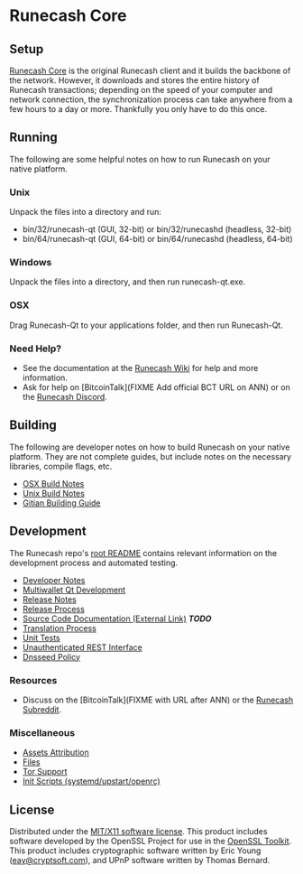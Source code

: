 Runecash Core
=====================

Setup
---------------------
[Runecash Core](https://www.runecash.com/) is the original Runecash client and it builds the backbone of the network. However, it downloads and stores the entire history of Runecash transactions; depending on the speed of your computer and network connection, the synchronization process can take anywhere from a few hours to a day or more. Thankfully you only have to do this once.

Running
---------------------
The following are some helpful notes on how to run Runecash on your native platform.

### Unix

Unpack the files into a directory and run:

- bin/32/runecash-qt (GUI, 32-bit) or bin/32/runecashd (headless, 32-bit)
- bin/64/runecash-qt (GUI, 64-bit) or bin/64/runecashd (headless, 64-bit)

### Windows

Unpack the files into a directory, and then run runecash-qt.exe.

### OSX

Drag Runecash-Qt to your applications folder, and then run Runecash-Qt.

### Need Help?

* See the documentation at the [Runecash Wiki](https://github.com/runecash-crypto/Runecash/wiki)
for help and more information.
* Ask for help on [BitcoinTalk](FIXME Add official BCT URL on ANN) or on the [Runecash Discord](https://discord.gg/a7vhegP).

Building
---------------------
The following are developer notes on how to build Runecash on your native platform. They are not complete guides, but include notes on the necessary libraries, compile flags, etc.

- [OSX Build Notes](build-osx.md)
- [Unix Build Notes](build-unix.md)
- [Gitian Building Guide](gitian-building.md)

Development
---------------------
The Runecash repo's [root README](https://github.com/runecash-crypto/Runecash/blob/master/README.md) contains relevant information on the development process and automated testing.

- [Developer Notes](developer-notes.md)
- [Multiwallet Qt Development](multiwallet-qt.md)
- [Release Notes](release-notes.md)
- [Release Process](release-process.md)
- [Source Code Documentation (External Link)](https://dev.visucore.com/bitcoin/doxygen/) ***TODO***
- [Translation Process](translation_process.md)
- [Unit Tests](unit-tests.md)
- [Unauthenticated REST Interface](REST-interface.md)
- [Dnsseed Policy](dnsseed-policy.md)

### Resources

* Discuss on the [BitcoinTalk](FIXME with URL after ANN) or the [Runecash Subreddit](http://reddit.com/r/runecashcoin).

### Miscellaneous
- [Assets Attribution](assets-attribution.md)
- [Files](files.md)
- [Tor Support](tor.md)
- [Init Scripts (systemd/upstart/openrc)](init.md)

License
---------------------
Distributed under the [MIT/X11 software license](http://www.opensource.org/licenses/mit-license.php).
This product includes software developed by the OpenSSL Project for use in the [OpenSSL Toolkit](https://www.openssl.org/). This product includes
cryptographic software written by Eric Young ([eay@cryptsoft.com](mailto:eay@cryptsoft.com)), and UPnP software written by Thomas Bernard.
